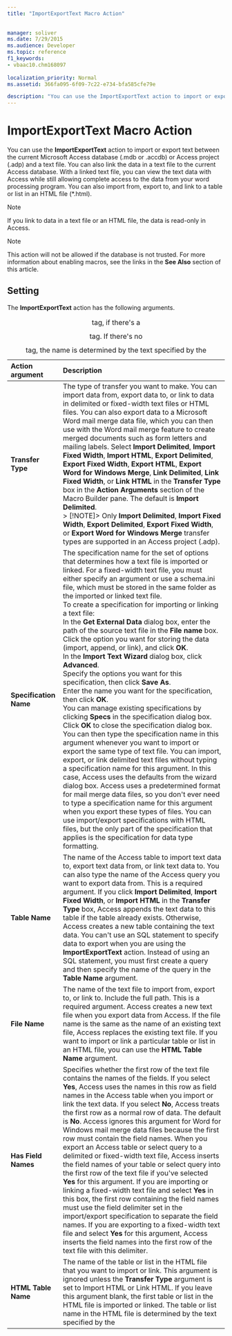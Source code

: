 ```yaml
---
title: "ImportExportText Macro Action"
 
 
manager: soliver
ms.date: 7/29/2015
ms.audience: Developer
ms.topic: reference
f1_keywords:
- vbaac10.chm168097
  
localization_priority: Normal
ms.assetid: 366fa095-6f09-7c22-e734-bfa585cfe79e

description: "You can use the ImportExportText action to import or export text between the current Microsoft Access database (.mdb or .accdb) or Access project (.adp) and a text file. You can also link the data in a text file to the current Access database. With a linked text file, you can view the text data with Access while still allowing complete access to the data from your word processing program. You can also import from, export to, and link to a table or list in an HTML file (*.html)."
---
```


# ImportExportText Macro Action

You can use the **ImportExportText** action to import or export text between the current Microsoft Access database (.mdb or .accdb) or Access project (.adp) and a text file. You can also link the data in a text file to the current Access database. With a linked text file, you can view the text data with Access while still allowing complete access to the data from your word processing program. You can also import from, export to, and link to a table or list in an HTML file (*.html). 
  
> [!NOTE]
> If you link to data in a text file or an HTML file, the data is read-only in Access. 
  
> [!NOTE]
> This action will not be allowed if the database is not trusted. For more information about enabling macros, see the links in the **See Also** section of this article. 
  
## Setting

The **ImportExportText** action has the following arguments. 
  
|**Action argument**|**Description**|
|:-----|:-----|
|**Transfer Type** <br/> |The type of transfer you want to make. You can import data from, export data to, or link to data in delimited or fixed-width text files or HTML files. You can also export data to a Microsoft Word mail merge data file, which you can then use with the Word mail merge feature to create merged documents such as form letters and mailing labels. Select **Import Delimited**, **Import Fixed Width**, **Import HTML**, **Export Delimited**, **Export Fixed Width**, **Export HTML**, **Export Word for Windows Merge**, **Link Delimited**, **Link Fixed Width**, or **Link HTML** in the **Transfer Type** box in the **Action Arguments** section of the Macro Builder pane. The default is **Import Delimited**.  <br/> > [!NOTE]> Only **Import Delimited**, **Import Fixed Width**, **Export Delimited**, **Export Fixed Width**, or **Export Word for Windows Merge** transfer types are supported in an Access project (.adp).           |
|**Specification Name** <br/> | The specification name for the set of options that determines how a text file is imported or linked. For a fixed-width text file, you must either specify an argument or use a schema.ini file, which must be stored in the same folder as the imported or linked text file.  <br/>  To create a specification for importing or linking a text file:  <br/>  In the **Get External Data** dialog box, enter the path of the source text file in the **File name** box.  <br/>  Click the option you want for storing the data (import, append, or link), and click **OK**.  <br/>  In the **Import Text Wizard** dialog box, click **Advanced**.  <br/>  Specify the options you want for this specification, then click **Save As**.  <br/>  Enter the name you want for the specification, then click **OK**.  <br/>  You can manage existing specifications by clicking **Specs** in the specification dialog box.  <br/>  Click **OK** to close the specification dialog box.  <br/>  You can then type the specification name in this argument whenever you want to import or export the same type of text file. You can import, export, or link delimited text files without typing a specification name for this argument. In this case, Access uses the defaults from the wizard dialog box. Access uses a predetermined format for mail merge data files, so you don't ever need to type a specification name for this argument when you export these types of files. You can use import/export specifications with HTML files, but the only part of the specification that applies is the specification for data type formatting.  <br/> |
|**Table Name** <br/> |The name of the Access table to import text data to, export text data from, or link text data to. You can also type the name of the Access query you want to export data from. This is a required argument. If you click **Import Delimited**, **Import Fixed Width**, or **Import HTML** in the **Transfer Type** box, Access appends the text data to this table if the table already exists. Otherwise, Access creates a new table containing the text data. You can't use an SQL statement to specify data to export when you are using the **ImportExportText** action. Instead of using an SQL statement, you must first create a query and then specify the name of the query in the **Table Name** argument.  <br/> |
|**File Name** <br/> |The name of the text file to import from, export to, or link to. Include the full path. This is a required argument. Access creates a new text file when you export data from Access. If the file name is the same as the name of an existing text file, Access replaces the existing text file. If you want to import or link a particular table or list in an HTML file, you can use the **HTML Table Name** argument.  <br/> |
|**Has Field Names** <br/> |Specifies whether the first row of the text file contains the names of the fields. If you select **Yes**, Access uses the names in this row as field names in the Access table when you import or link the text data. If you select **No**, Access treats the first row as a normal row of data. The default is **No**. Access ignores this argument for Word for Windows mail merge data files because the first row must contain the field names. When you export an Access table or select query to a delimited or fixed-width text file, Access inserts the field names of your table or select query into the first row of the text file if you've selected **Yes** for this argument. If you are importing or linking a fixed-width text file and select **Yes** in this box, the first row containing the field names must use the field delimiter set in the import/export specification to separate the field names. If you are exporting to a fixed-width text file and select **Yes** for this argument, Access inserts the field names into the first row of the text file with this delimiter.  <br/> |
|**HTML Table Name** <br/> |The name of the table or list in the HTML file that you want to import or link. This argument is ignored unless the **Transfer Type** argument is set to Import HTML or Link HTML. If you leave this argument blank, the first table or list in the HTML file is imported or linked. The table or list name in the HTML file is determined by the text specified by the <CAPTION> tag, if there's a <CAPTION> tag. If there's no <CAPTION> tag, the name is determined by the text specified by the <TITLE> tag. If more than one table or list has the same name, Access distinguishes them by adding a number to the end of each name; for example, Employees1 and Employees2.  <br/> |
|**Code Page** <br/> |The name of the character set used with the code page.  <br/> |
   
## Remarks

You can export the data in Access select queries to text files. Access exports the result set of the query, treating it just like a table.
  
Text data that you append to an existing Access table must be compatible with the table's structure.
  
- Each field in the text must be of the same data type as the corresponding field in the table.
    
- The fields must be in the same order (unless you set the **Has Field Names** argument to **Yes**, in which case the field names in the text must match the field names in the table).
    
This action is similar to clicking **Text File** in the **Import** or **Export** group on the **External Data** tab. The arguments of the **ImportExportText** action reflect the options in the wizard started by the **Text File** command. 
  
> [!TIP]
>  An import/export specification stores the information Access needs to import, export, or link a text file. You can use stored specifications to import, export, or link text data from or to similar text files. For example, you might receive weekly sales figures in a text file from a mainframe computer. You can create and save a specification for this type of data and then use the specification whenever you add this data to your Access database. 
  
> [!NOTE]
> If you query or filter a linked text file, the query or filter is case-sensitive. 
  
To run the **ImportExportText** action in a Visual Basic for Applications (VBA) module, use the **TransferText** method of the **DoCmd** object. 
  

